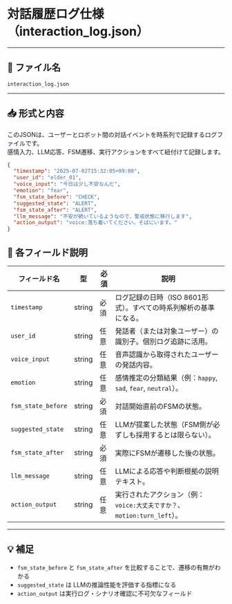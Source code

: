 # 対話履歴ログ仕様（interaction_log.json）

---

## 📄 ファイル名

`interaction_log.json`

---

## 📥 形式と内容

このJSONは、ユーザーとロボット間の対話イベントを時系列で記録するログファイルです。  
感情入力、LLM応答、FSM遷移、実行アクションをすべて紐付けて記録します。

```json
{
  "timestamp": "2025-07-02T15:32:05+09:00",
  "user_id": "elder_01",
  "voice_input": "今日は少し不安なんだ",
  "emotion": "fear",
  "fsm_state_before": "CHECK",
  "suggested_state": "ALERT",
  "fsm_state_after": "ALERT",
  "llm_message": "不安が続いているようなので、警戒状態に移行します",
  "action_output": "voice:落ち着いてください。そばにいます。"
}
```

## 📝 各フィールド説明

| フィールド名        | 型      | 必須 | 説明                                                                  |
|---------------------|---------|------|-----------------------------------------------------------------------|
| `timestamp`         | string  | 必須 | ログ記録の日時（ISO 8601形式）。すべての時系列解析の基準になる。     |
| `user_id`           | string  | 任意 | 発話者（または対象ユーザー）の識別子。個別ログ追跡に活用。           |
| `voice_input`       | string  | 任意 | 音声認識から取得されたユーザーの発話内容。                            |
| `emotion`           | string  | 任意 | 感情推定の分類結果（例：`happy`, `sad`, `fear`, `neutral`）。         |
| `fsm_state_before`  | string  | 必須 | 対話開始直前のFSMの状態。                                             |
| `suggested_state`   | string  | 任意 | LLMが提案した状態（FSM側が必ずしも採用するとは限らない）。            |
| `fsm_state_after`   | string  | 必須 | 実際にFSMが遷移した後の状態。                                         |
| `llm_message`       | string  | 任意 | LLMによる応答や判断根拠の説明テキスト。                              |
| `action_output`     | string  | 任意 | 実行されたアクション（例：`voice:大丈夫ですか？`、`motion:turn_left`）。|

---

## 💡 補足

- `fsm_state_before` と `fsm_state_after` を比較することで、遷移の有無がわかる  
- `suggested_state` は LLMの推論性能を評価する指標になる  
- `action_output` は実行ログ・シナリオ確認に不可欠なフィールド
